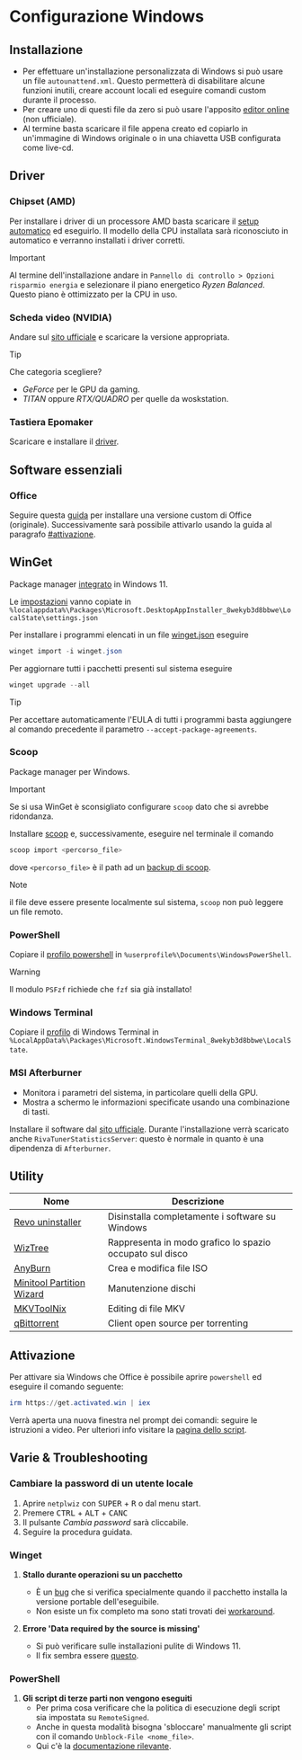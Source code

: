 # Configurazione Windows
## Installazione
- Per effettuare un'installazione personalizzata di Windows si può usare un file `autounattend.xml`. Questo permetterà di disabilitare
alcune funzioni inutili, creare account locali ed eseguire comandi custom durante il processo.
- Per creare uno di questi file da zero si può usare l'apposito [editor online](https://schneegans.de/windows/unattend-generator/) (non ufficiale).
- Al termine basta scaricare il file appena creato ed copiarlo in un'immagine di Windows originale o in una chiavetta USB
configurata come live-cd.

## Driver
### Chipset (AMD)
Per installare i driver di un processore AMD basta scaricare il
[setup automatico](https://drivers.amd.com/drivers/installer/24.10/whql/amd-software-adrenalin-edition-24.8.1-minimalsetup-240829_web.exe) ed eseguirlo.
Il modello della CPU installata sarà riconosciuto in automatico e verranno installati i driver corretti.
> [!IMPORTANT]
> Al termine dell'installazione andare in `Pannello di controllo > Opzioni risparmio energia` e selezionare il piano energetico _Ryzen Balanced_.
> Questo piano è ottimizzato per la CPU in uso.

### Scheda video (NVIDIA)
Andare sul [sito ufficiale](https://www.nvidia.com/it-it/drivers/) e scaricare la versione appropriata.
> [!TIP]
> Che categoria scegliere?
> - _GeForce_ per le GPU da gaming.
> - _TITAN_ oppure _RTX/QUADRO_ per quelle da woskstation.

### Tastiera Epomaker
Scaricare e installare il [driver](https://orders.epomaker.com/software/EPOMAKER_setup_2.1.71.zip).

## Software essenziali
### Office
Seguire questa [guida](https://gravesoft.dev/office_c2r_custom) per installare una versione custom di Office (originale).
Successivamente sarà possibile attivarlo usando la guida al paragrafo [#attivazione](#attivazione).

## WinGet
Package manager <ins>integrato</ins> in Windows 11.

Le [impostazioni](https://github.com/lu-papagni/dots-win/raw/main/winget/settings.json) vanno copiate in 
`%localappdata%\Packages\Microsoft.DesktopAppInstaller_8wekyb3d8bbwe\LocalState\settings.json`

Per installare i programmi elencati in un file [winget.json](https://github.com/lu-papagni/dots-win/raw/main/winget/winget.json) eseguire
```ps1
winget import -i winget.json
```
Per aggiornare tutti i pacchetti presenti sul sistema eseguire
```ps1
winget upgrade --all
```
> [!TIP]
> Per accettare automaticamente l'EULA di tutti i programmi basta aggiungere al comando precedente il
> parametro `--accept-package-agreements`.

### Scoop
Package manager per Windows.
> [!IMPORTANT]
> Se si usa WinGet è sconsigliato configurare `scoop` dato che si avrebbe ridondanza.

Installare [scoop](https://scoop.sh/) e, successivamente, eseguire nel terminale il comando
```ps1
scoop import <percorso_file>
```
dove `<percorso_file>` è il path ad un [backup di scoop](https://github.com/lu-papagni/dots-win/raw/main/scoop-backup.json).
> [!NOTE]
> il file deve essere presente localmente sul sistema, `scoop` non può leggere un file remoto.

### PowerShell
Copiare il [profilo powershell](https://github.com/lu-papagni/dots-win/raw/main/Microsoft.PowerShell_profile.ps1) in
`%userprofile%\Documents\WindowsPowerShell`.
> [!WARNING]
> Il modulo `PSFzf` richiede che `fzf` sia già installato!

### Windows Terminal
Copiare il [profilo](https://github.com/lu-papagni/dots-win/blob/main/windows-terminal/settings.json) di Windows Terminal
in `%LocalAppData%\Packages\Microsoft.WindowsTerminal_8wekyb3d8bbwe\LocalState`.

### MSI Afterburner
- Monitora i parametri del sistema, in particolare quelli della GPU.
- Mostra a schermo le informazioni specificate usando una combinazione di tasti.

Installare il software dal [sito ufficiale](https://www.guru3d.com/download/msi-afterburner-beta-download/).
Durante l'installazione verrà scaricato anche `RivaTunerStatisticsServer`: questo è normale in quanto è una dipendenza di `Afterburner`.

## Utility
| Nome                                                                                | Descrizione                                              |
|-------------------------------------------------------------------------------------|----------------------------------------------------------|
| [Revo uninstaller](https://www.revouninstaller.com/revo-uninstaller-free-download/) | Disinstalla completamente i software su Windows          |
| [WizTree](https://www.diskanalyzer.com/download)                                    | Rappresenta in modo grafico lo spazio occupato sul disco |
| [AnyBurn](https://www.anyburn.com/download.php)                                     | Crea e modifica file ISO                                 |
| [Minitool Partition Wizard](https://www.minitool.com/partition-manager/)            | Manutenzione dischi                                      |
| [MKVToolNix](https://www.fosshub.com/MKVToolNix.html)                               | Editing di file MKV                                      |
| [qBittorrent](https://www.qbittorrent.org/download)                                 | Client open source per torrenting                        |

## Attivazione
Per attivare sia Windows che Office è possibile aprire `powershell` ed eseguire il comando seguente:
```ps1
irm https://get.activated.win | iex
```
Verrà aperta una nuova finestra nel prompt dei comandi: seguire le istruzioni a video.
Per ulteriori info visitare la [pagina dello script](https://github.com/massgravel/Microsoft-Activation-Scripts).

## Varie & Troubleshooting
### Cambiare la password di un utente locale
1. Aprire `netplwiz` con <kbd>SUPER</kbd> + <kbd>R</kbd> o dal menu start.
2. Premere <kbd>CTRL</kbd> + <kbd>ALT</kbd> + <kbd>CANC</kbd>
3. Il pulsante _Cambia password_ sarà cliccabile.
4. Seguire la procedura guidata.

### Winget
1. **Stallo durante operazioni su un pacchetto**
   - È un [bug](https://github.com/microsoft/winget-pkgs/issues/133283) che si verifica specialmente quando il pacchetto installa la versione
     portable dell'eseguibile.
   - Non esiste un fix completo ma sono stati trovati dei [workaround](https://github.com/microsoft/winget-cli/issues/3279).

2. **Errore 'Data required by the source is missing'**
   - Si può verificare sulle installazioni pulite di Windows 11.
   - Il fix sembra essere [questo](https://github.com/microsoft/winget-cli/issues/3068#issuecomment-1934922201).

### PowerShell
1. **Gli script di terze parti non vengono eseguiti**
   - Per prima cosa verificare che la politica di esecuzione degli script sia impostata su `RemoteSigned`.
   - Anche in questa modalità bisogna 'sbloccare' manualmente gli script con il comando `Unblock-File <nome_file>`.
   - Qui c'è la [documentazione rilevante](https://learn.microsoft.com/it-it/powershell/module/microsoft.powershell.core/about/about_execution_policies?view=powershell-7.4).
